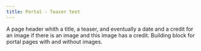```yaml
---
title: Portal - Teaser text
---
```


A page header whith a title, a teaser, and eventually a date and a credit for an image if there is an image and this image has a credit. Building block for portal pages with and without images.
